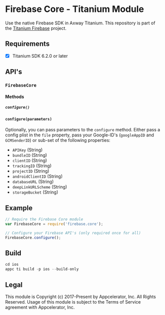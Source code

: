 # Firebase Core - Titanium Module
Use the native Firebase SDK in Axway Titanium. This repository is part of the [Titanium Firebase](https://github.com/hansemannn/titanium-firebase) project.

## Requirements
- [x] Titanium SDK 6.2.0 or later

## API's

### `FirebaseCore`

#### Methods

##### `configure()`

#### `configure(parameters)`

Optionally, you can pass parameters to the `configure` method. Either pass a config plist in the  `file` property,
pass your Google-ID's (`googleAppID` and `GCMSenderID`) or sub-set of the following properties:

  - `APIKey` (String)
  - `bundleID` (String)
  - `clientID` (String)
  - `trackingID` (String)
  - `projectID` (String)
  - `androidClientID` (String)
  - `databaseURL` (String)
  - `deepLinkURLScheme` (String)
  - `storageBucket` (String)

## Example
```js
// Require the Firebase Core module
var FirebaseCore = require('firebase.core');

// Configure your Firebase API's (only required once for all)
FirebaseCore.configure();
```

## Build
```js
cd ios
appc ti build -p ios --build-only
```

## Legal

This module is Copyright (c) 2017-Present by Appcelerator, Inc. All Rights Reserved. 
Usage of this module is subject to the Terms of Service agreement with Appcelerator, Inc.  
